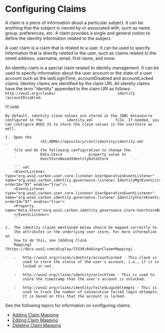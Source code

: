 # Configuring Claims

A claim is a piece of information about a particular subject. It can be
anything that the subject is owned by or associated with, such as name,
group, preferences, etc. A claim provides a single and general notion to
define the identity information related to the subject.

A user claim is a claim that is related to a user. It can be used to
specify information that is directly related to the user, such as claims
related to the street address, username, email, first name, and more.

An identity claim is a special claim related to identity management. It
can be used to specify information about the user account or the state
of a user account such as the lastLoginTime, accountDisabled and
accountLocked claims. Identity claims are identified by the claim URI.
All identity claims have the term "identity" appended to the claim URI
as follows:
`                   http://wso2.org/claims/                            identity                  /accountDisabled.        `

!!! note
    
    By default, identity claim values are stored in the JDBC datasource
    configured in the `         identity.xml        ` file. If needed, you
    can configure WSO2 IS to store the claim values in the userstore as
    well.
    
    1.  Open the
        `           <IS_HOME>/repository/conf/identity/identity.xml          `
        file and do the following configuration to change the
        `           Data.Store          ` property value to
        `           UserStoreBasedIdentityDataStore          ` .
    
        ``` xml
        <EventListener type="org.wso2.carbon.user.core.listener.UserOperationEventListener" name="org.wso2.carbon.identity.governance.listener.IdentityMgtEventListener" orderId="95" enable="true"/>
        <EventListener type="org.wso2.carbon.user.core.listener.UserOperationEventListener" name="org.wso2.carbon.identity.governance.listener.IdentityStoreEventListener" orderId="97" enable="true">
        <Property name="Data.Store">org.wso2.carbon.identity.governance.store.UserStoreBasedIdentityDataStore</Property>
        </EventListener>
        ```
    
    2.  The identity claims mentioned below should be mapped correctly to
        the attributes in the underlying user store. For more information on
        how to do this, see [Adding Claim
        Mapping](https://docs.wso2.com/display/IS530/Adding+Claim+Mapping).
    
    -   -   http://wso2.org/claims/identity/accountLocked - This claim is
            used to store the status of the user's account, i.e., if it is
            locked or not.
    
        -   http://wso2.org/claims/identity/unlockTime - This is used to
            store the timestamp that the user's account is unlocked.
    
        -   http://wso2.org/claims/identity/failedLoginAttempts - This is
            used to track the number of consecutive failed login attempts.
            It is based on this that the account is locked.
    

See the following topics for information on configuring claims.

-   [Adding Claim Mapping](_Adding_Claim_Mapping_)
-   [Editing Claim Mapping](_Editing_Claim_Mapping_)
-   [Deleting Claim Mapping](_Deleting_Claim_Mapping_)

  
